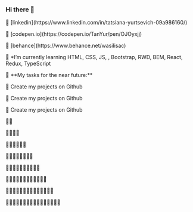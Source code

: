 ### Hi there 👋

<!--
**TanYur/TanYur** is a ✨ _special_ ✨ repository because its `README.md` (this file) appears on your GitHub profile.
Here are some ideas to get you started:
-->
<p> 🌱 [linkedin](https://www.linkedin.com/in/tatsiana-yurtsevich-09a986160/)</p>
<p> 🌱 [codepen.io](https://codepen.io/TanYur/pen/OJOyxjj)</p>
<p> 🌱 [behance](https://www.behance.net/wasilisac)</p>
<p> 🌱 *I’m currently learning HTML, CSS, JS, , Bootstrap, RWD, BEM, React, Redux, TypeScript</p>
<p> 🚧 **My tasks for the near future:**</p>
<!-- TODO-IST:START -->
<p>  🌱 Create my projects on Github</p>  
<p>  🌱 Create my projects on Github</p> 
<p>  🌱 Create my projects on Github</p>
<p>  🌱🌱 </p> 
<p>  🌱🌱🌱🌱 </p> 
<p>  🌱🌱🌱🌱🌱🌱 </p> 
<p>  🌱🌱🌱🌱🌱🌱🌱🌱 </p> 
<p>  🌱🌱🌱🌱🌱🌱🌱🌱🌱🌱 </p> 
<p>  🌱🌱🌱🌱🌱🌱🌱🌱🌱🌱🌱🌱 </p> 
<p>  🌱🌱🌱🌱🌱🌱🌱🌱🌱🌱🌱🌱🌱🌱 </p> 
<p>  🌱🌱🌱🌱🌱🌱🌱🌱🌱🌱🌱🌱🌱🌱🌱🌱 </p> 
<!-- TODO-IST:END -->
